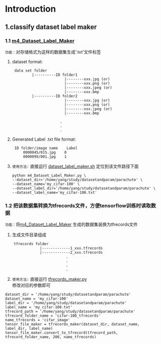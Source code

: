 # Introduction
## 1.classify dataset label maker
### 1.1 [m4_Dataset_Label_Maker](https://github.com/blueskyM01/Common-tools/blob/master/classify%20dataset%20label%20maker/m4_Dataset_Label_Maker.py)
`功能：`对存储格式为这样的数据集生成'.txt'文件标签  
1) dataset format:
        
        data set folder
                |----------ID folder1
                               |--------xxx.jpg (or)
                               |--------xxx.png (or)
                               |--------xxx.jpeg (or)
                               |--------xxx.bmp
                |----------ID folder2
                               |--------xxx.jpg (or)
                               |--------xxx.png (or)
                               |--------xxx.jpeg (or)
                               |--------xxx.bmp
                               
                             .
                             .
                             .
                        
2) Generated Label .txt file format:

        ID folder/image name    Label
            0000045/015.jpg    0
            0000099/001.jpg    1  
3) `使用方法:` 直接运行 [dataset_label_maker.sh](https://github.com/blueskyM01/Common-tools/blob/master/classify%20dataset%20label%20maker/m4_Dataset_Label_Maker.py) 定位到该文件路径下面
    ```
    python m4_Dataset_Label_Maker.py \
    --dataset_dir='/home/yang/study/datasetandparam/parachute' \
    --dataset_name='my_cifar-100' \
    --dataset_label_dir='/home/yang/study/datasetandparam/parachute' \
    --dataset_label_name='my_cifar-100.txt'
    ```
### 1.2 把该数据集转换为tfrecords文件，方便tensorflow训练时读取数据
`功能：`将[m4_Dataset_Label_Maker](https://github.com/blueskyM01/Common-tools/blob/master/classify%20dataset%20label%20maker/m4_Dataset_Label_Maker.py) 生成的数据集装换为tfrecords文件
1) 生成文件目录组成
```
    tfrecords folder
                |-------------1_xxx.tfrecords  
                |-------------2_xxx.tfrecords  
                            .  
                            .
                            .
                            .
```
2) `使用方法:` 直接运行 [tfrecords_maker.py]()  
修改对应的参数即可
```
dataset_dir = '/home/yang/study/datasetandparam/parachute'
dataset_name = 'my_cifar-100'
label_dir = '/home/yang/study/datasetandparam/parachute'
label_name = 'my_cifar-100.txt'
tfrecord_path = '/home/yang/study/datasetandparam/parachute'
tfrecord_folder_name = 'cifar-100_tfrecords'
name_tfrecords = 'cifar_image'
tensor_file_maker = tfrecords_maker(dataset_dir, dataset_name, label_dir, label_name)
tensor_file_maker.convert_to_tfrecord(tfrecord_path, tfrecord_folder_name, 200, name_tfrecords)                
```                                        
    


